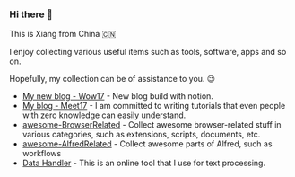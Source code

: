 ### Hi there 👋 
This is Xiang from China 🇨🇳

I enjoy collecting various useful items such as tools, software, apps and so on. 

Hopefully, my collection can be of assistance to you. 😉

* [My new blog - Wow17](https://wow17.com) - New blog build with notion.
* [My blog - Meet17](https://xiang0731.github.io) - I am committed to writing tutorials that even people with zero knowledge can easily understand.
* [awesome-BrowserRelated](https://github.com/xiang0731/awesome-BrowserRelated) - Collect awesome browser-related stuff in various categories, such as extensions, scripts, documents, etc.
* [awesome-AlfredRelated](https://github.com/xiang0731/awesome-AlfredRelated) - Collect awesome parts of Alfred, such as workflows
* [Data Handler](https://github.com/xiang0731/DataHandler) - This is an online tool that I use for text processing.

<!--
**xiang0731/xiang0731** is a ✨ _special_ ✨ repository because its `README.md` (this file) appears on your GitHub profile.

Here are some ideas to get you started:

- 🔭 I’m currently working on ...
- 🌱 I’m currently learning ...
- 👯 I’m looking to collaborate on ...
- 🤔 I’m looking for help with ...
- 💬 Ask me about ...
- 📫 How to reach me: ...
- 😄 Pronouns: ...
- ⚡ Fun fact: ...
-->
